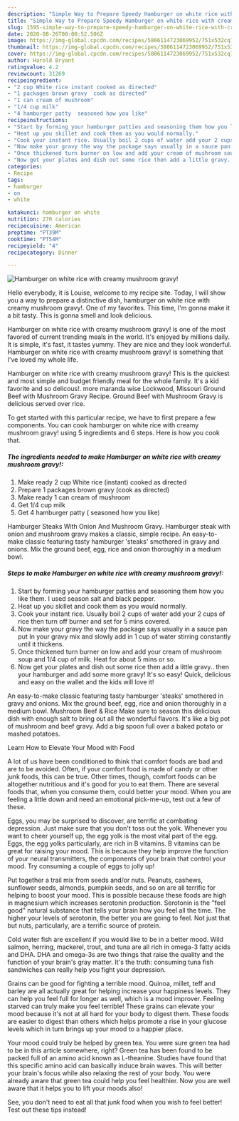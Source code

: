 ```yaml
---
description: "Simple Way to Prepare Speedy Hamburger on white rice with creamy mushroom gravy!"
title: "Simple Way to Prepare Speedy Hamburger on white rice with creamy mushroom gravy!"
slug: 1595-simple-way-to-prepare-speedy-hamburger-on-white-rice-with-creamy-mushroom-gravy
date: 2020-08-26T00:00:52.506Z
image: https://img-global.cpcdn.com/recipes/5806114723069952/751x532cq70/hamburger-on-white-rice-with-creamy-mushroom-gravy-recipe-main-photo.jpg
thumbnail: https://img-global.cpcdn.com/recipes/5806114723069952/751x532cq70/hamburger-on-white-rice-with-creamy-mushroom-gravy-recipe-main-photo.jpg
cover: https://img-global.cpcdn.com/recipes/5806114723069952/751x532cq70/hamburger-on-white-rice-with-creamy-mushroom-gravy-recipe-main-photo.jpg
author: Harold Bryant
ratingvalue: 4.2
reviewcount: 31269
recipeingredient:
- "2 cup White rice instant cooked as directed"
- "1 packages brown gravy  cook as directed"
- "1 can cream of mushroom"
- "1/4 cup milk"
- "4 hamburger patty  seasoned how you like"
recipeinstructions:
- "Start by forming your hamburger patties and seasoning them how you like them. I used season salt and black pepper."
- "Heat up you skillet and cook them as you would normally."
- "Cook your instant rice. Usually boil 2 cups of water add your 2 cups of rice then turn off burner and set for 5 mins covered."
- "Now make your gravy the way the package says usually in a sauce pan put In your gravy mix and slowly add in 1 cup of water stirring constantly until it thickens."
- "Once thickened turn burner on low and add your cream of mushroom soup and 1/4 cup of milk. Heat for about 5 mins or so."
- "Now get your plates and dish out some rice then add a little gravy.. then your hamburger and add some more gravy! It&#39;s so easy! Quick, delicious and easy on the wallet and the kids will love it!"
categories:
- Recipe
tags:
- hamburger
- on
- white

katakunci: hamburger on white 
nutrition: 270 calories
recipecuisine: American
preptime: "PT39M"
cooktime: "PT54M"
recipeyield: "4"
recipecategory: Dinner

---
```



![Hamburger on white rice with creamy mushroom gravy!](https://img-global.cpcdn.com/recipes/5806114723069952/751x532cq70/hamburger-on-white-rice-with-creamy-mushroom-gravy-recipe-main-photo.jpg)

Hello everybody, it is Louise, welcome to my recipe site. Today, I will show you a way to prepare a distinctive dish, hamburger on white rice with creamy mushroom gravy!. One of my favorites. This time, I'm gonna make it a bit tasty. This is gonna smell and look delicious.

Hamburger on white rice with creamy mushroom gravy! is one of the most favored of current trending meals in the world. It's enjoyed by millions daily. It is simple, it's fast, it tastes yummy. They are nice and they look wonderful. Hamburger on white rice with creamy mushroom gravy! is something that I've loved my whole life.

Hamburger on white rice with creamy mushroom gravy! This is the quickest and most simple and budget friendly meal for the whole family. It&#39;s a kid favorite and so delicous!. more maranda wise Lockwood, Missouri Ground Beef with Mushroom Gravy Recipe. Ground Beef with Mushroom Gravy is delicious served over rice.


To get started with this particular recipe, we have to first prepare a few components. You can cook hamburger on white rice with creamy mushroom gravy! using 5 ingredients and 6 steps. Here is how you cook that.

<!--inarticleads1-->

##### The ingredients needed to make Hamburger on white rice with creamy mushroom gravy!:

1. Make ready 2 cup White rice (instant) cooked as directed
1. Prepare 1 packages brown gravy  (cook as directed)
1. Make ready 1 can cream of mushroom
1. Get 1/4 cup milk
1. Get 4 hamburger patty ( seasoned how you like)


Hamburger Steaks With Onion And Mushroom Gravy. Hamburger steak with onion and mushroom gravy makes a classic, simple recipe. An easy-to-make classic featuring tasty hamburger &#39;steaks&#39; smothered in gravy and onions. Mix the ground beef, egg, rice and onion thoroughly in a medium bowl. 

<!--inarticleads2-->

##### Steps to make Hamburger on white rice with creamy mushroom gravy!:

1. Start by forming your hamburger patties and seasoning them how you like them. I used season salt and black pepper.
1. Heat up you skillet and cook them as you would normally.
1. Cook your instant rice. Usually boil 2 cups of water add your 2 cups of rice then turn off burner and set for 5 mins covered.
1. Now make your gravy the way the package says usually in a sauce pan put In your gravy mix and slowly add in 1 cup of water stirring constantly until it thickens.
1. Once thickened turn burner on low and add your cream of mushroom soup and 1/4 cup of milk. Heat for about 5 mins or so.
1. Now get your plates and dish out some rice then add a little gravy.. then your hamburger and add some more gravy! It&#39;s so easy! Quick, delicious and easy on the wallet and the kids will love it!


An easy-to-make classic featuring tasty hamburger &#39;steaks&#39; smothered in gravy and onions. Mix the ground beef, egg, rice and onion thoroughly in a medium bowl. Mushroom Beef &amp; Rice Make sure to season this delicious dish with enough salt to bring out all the wonderful flavors. It&#39;s like a big pot of mushroom and beef gravy. Add a big spoon full over a baked potato or mashed potatoes. 

Learn How to Elevate Your Mood with Food


A lot of us have been conditioned to think that comfort foods are bad and are to be avoided. Often, if your comfort food is made of candy or other junk foods, this can be true. Other times, though, comfort foods can be altogether nutritious and it's good for you to eat them. There are several foods that, when you consume them, could better your mood. When you are feeling a little down and need an emotional pick-me-up, test out a few of these.

Eggs, you may be surprised to discover, are terrific at combating depression. Just make sure that you don't toss out the yolk. Whenever you want to cheer yourself up, the egg yolk is the most vital part of the egg. Eggs, the egg yolks particularly, are rich in B vitamins. B vitamins can be great for raising your mood. This is because they help improve the function of your neural transmitters, the components of your brain that control your mood. Try consuming a couple of eggs to jolly up!

Put together a trail mix from seeds and/or nuts. Peanuts, cashews, sunflower seeds, almonds, pumpkin seeds, and so on are all terrific for helping to boost your mood. This is possible because these foods are high in magnesium which increases serotonin production. Serotonin is the "feel good" natural substance that tells your brain how you feel all the time. The higher your levels of serotonin, the better you are going to feel. Not just that but nuts, particularly, are a terrific source of protein.

Cold water fish are excellent if you would like to be in a better mood. Wild salmon, herring, mackerel, trout, and tuna are all rich in omega-3 fatty acids and DHA. DHA and omega-3s are two things that raise the quality and the function of your brain's gray matter. It's the truth: consuming tuna fish sandwiches can really help you fight your depression. 

Grains can be good for fighting a terrible mood. Quinoa, millet, teff and barley are all actually great for helping increase your happiness levels. They can help you feel full for longer as well, which is a mood improver. Feeling starved can truly make you feel terrible! These grains can elevate your mood because it's not at all hard for your body to digest them. These foods are easier to digest than others which helps promote a rise in your glucose levels which in turn brings up your mood to a happier place.

Your mood could truly be helped by green tea. You were sure green tea had to be in this article somewhere, right? Green tea has been found to be packed full of an amino acid known as L-theanine. Studies have found that this specific amino acid can basically induce brain waves. This will better your brain's focus while also relaxing the rest of your body. You were already aware that green tea could help you feel healthier. Now you are well aware that it helps you to lift your moods also!

See, you don't need to eat all that junk food when you wish to feel better! Test out  these tips  instead!

